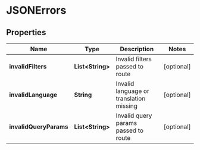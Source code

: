 
# JSONErrors

## Properties
Name | Type | Description | Notes
------------ | ------------- | ------------- | -------------
**invalidFilters** | **List&lt;String&gt;** | Invalid filters passed to route |  [optional]
**invalidLanguage** | **String** | Invalid language or translation missing |  [optional]
**invalidQueryParams** | **List&lt;String&gt;** | Invalid query params passed to route |  [optional]




